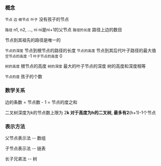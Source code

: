 ### 概念

`节点`
`边`
`根节点`
`叶子` 没有孩子的节点

`路径` n1, n2, ..., ni  ni是ni+1的父节点
`路径的长度` 路径上边的数目
 
节点到其祖先的路径是唯一的

`节点的深度` 节点到根节点的路径的长度
`节点的高度` 节点到其后代叶子路径的最大值
`空节点的高度`  -1
`叶子节点的高度` 0

`树的高度`  根节点的高度
`树的深度`  最大的叶子节点的深度
树的高度和深度相等

`节点的度`  孩子的个数

### 数学关系
边的条数 = 节点数 - 1 = 节点的度之和

二叉树深度为k的节点数上限为 2**k
对于高度为h的二叉树, 最多有2**(h+1)-1个节点

### 表示方法
父节点表示法 -- 数组

子节点表示法 -- 链表

长子兄弟法   -- 树